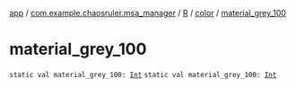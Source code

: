 [app](../../../index.md) / [com.example.chaosruler.msa_manager](../../index.md) / [R](../index.md) / [color](index.md) / [material_grey_100](.)

# material_grey_100

`static val material_grey_100: `[`Int`](https://kotlinlang.org/api/latest/jvm/stdlib/kotlin/-int/index.html)
`static val material_grey_100: `[`Int`](https://kotlinlang.org/api/latest/jvm/stdlib/kotlin/-int/index.html)